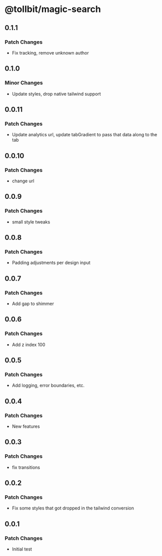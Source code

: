 # @tollbit/magic-search

## 0.1.1

### Patch Changes

- Fix tracking, remove unknown author

## 0.1.0

### Minor Changes

- Update styles, drop native tailwind support

## 0.0.11

### Patch Changes

- Update analytics url, update tabGradient to pass that data along to the tab

## 0.0.10

### Patch Changes

- change url

## 0.0.9

### Patch Changes

- small style tweaks

## 0.0.8

### Patch Changes

- Padding adjustments per design input

## 0.0.7

### Patch Changes

- Add gap to shimmer

## 0.0.6

### Patch Changes

- Add z index 100

## 0.0.5

### Patch Changes

- Add logging, error boundaries, etc.

## 0.0.4

### Patch Changes

- New features

## 0.0.3

### Patch Changes

- fix transitions

## 0.0.2

### Patch Changes

- Fix some styles that got dropped in the tailwind conversion

## 0.0.1

### Patch Changes

- Initial test
